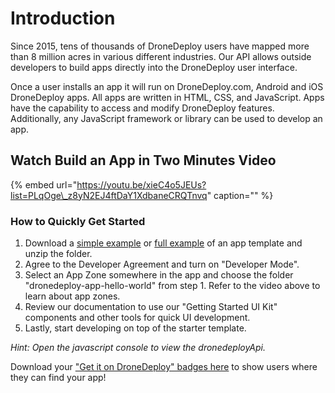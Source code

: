 # Introduction

Since 2015, tens of thousands of DroneDeploy users have mapped more than 8 million acres in various different industries. Our API allows outside developers to build apps directly into the DroneDeploy user interface.

Once a user installs an app it will run on DroneDeploy.com, Android and iOS DroneDeploy apps. All apps are written in HTML, CSS, and JavaScript. Apps have the capability to access and modify DroneDeploy features. Additionally, any JavaScript framework or library can be used to develop an app.

## Watch Build an App in Two Minutes Video

{% embed url="https://youtu.be/xieC4o5JEUs?list=PLqOge\_z8yN2EJ4ftDaY1XdbaneCRQTnvq" caption="" %}

### How to Quickly Get Started

1. Download a [simple example](https://s3.amazonaws.com/drone-deploy-plugins/templates/dronedeploy-app-hello-world.zip) or [full example](https://s3.amazonaws.com/drone-deploy-plugins/templates/dronedeploy-expand-example.zip) of an app template and unzip the folder.
2. Agree to the Developer Agreement and turn on "Developer Mode".
3. Select an App Zone somewhere in the app and choose the folder "dronedeploy-app-hello-world" from step 1. Refer to the video above to learn about app zones.
4. Review our documentation to use our "Getting Started UI Kit" components and other tools for quick UI development.
5. Lastly, start developing on top of the starter template. 

_Hint: Open the javascript console to view the dronedeployApi._

Download your ["Get it on DroneDeploy" badges here](https://www.dropbox.com/sh/a3baugjz3e2r0pj/AAAGaGrclU3aBFye3pBH2sgDa?dl=0) to show users where they can find your app!


